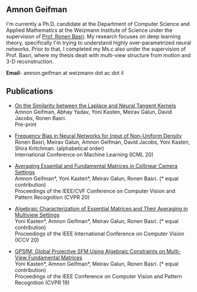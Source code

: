 ## Amnon Geifman

I'm currently a Ph.D. candidate at the Department of Computer Science and Applied Mathematics at the Weizmann Institute of Science under the supervision of [Prof. Ronen Basri](https://www.weizmann.ac.il/math/ronen/). My research focuses on deep learning theory, specifically I'm trying to understand highly over-parametrized neural networks.
Prior to that, I completed my Ms.c also under the supervision of Prof. Basri, where my thesis dealt with multi-view structure from motion and 3-D reconstruction.


**Email**- amnon.geifman at weizmann dot ac dot il


## Publications

* [On the Similarity between the Laplace
and Neural Tangent Kernels](https://arxiv.org/pdf/2007.01580.pdf) <br />
Amnon Geifman, Abhay Yadav, Yoni Kasten, Meirav Galun, David Jacobs, Ronen Basri. <br />
 Pre-print

* [Frequency Bias in Neural Networks for Input of Non-Uniform Density](https://arxiv.org/pdf/2003.04560.pdf)<br />
Ronen Basri, Meirav Galun, Amnon Geifman, David Jacobs, Yoni Kasten, Shira Kritchman. (alphabetical order)<br />
International Conference on Machine Learning (ICML 20)

* [Averaging Essential and Fundamental Matrices in Collinear Camera Settings](https://openaccess.thecvf.com/content_CVPR_2020/papers/Geifman_Averaging_Essential_and_Fundamental_Matrices_in_Collinear_Camera_Settings_CVPR_2020_paper.pdf)<br />
Amnon Geifman*, Yoni Kasten*, Meirav Galun, Ronen Basri. (* equal contribution)<br />
Proceedings of the IEEE/CVF Conference on Computer Vision and Pattern Recognition (CVPR 20)

* [Algebraic Characterization of Essential Matrices and Their Averaging
in Multiview Settings](https://openaccess.thecvf.com/content_ICCV_2019/papers/Kasten_Algebraic_Characterization_of_Essential_Matrices_and_Their_Averaging_in_Multiview_ICCV_2019_paper.pdf)<br />
Yoni Kasten*, Amnon Geifman*, Meirav Galun, Ronen Basri. (* equal contribution)<br />
Proceedings of the IEEE International Conference on Computer Vision (ICCV 20)

* [GPSfM: Global Projective SFM Using Algebraic Constraints
on Multi-View Fundamental Matrices](https://openaccess.thecvf.com/content_CVPR_2019/papers/Kasten_GPSfM_Global_Projective_SFM_Using_Algebraic_Constraints_on_Multi-View_Fundamental_CVPR_2019_paper.pdf)<br />
Yoni Kasten*, Amnon Geifman*, Meirav Galun, Ronen Basri. (* equal contribution)<br />
Proceedings of the IEEE Conference on Computer Vision and Pattern Recognition (CVPR 19)




